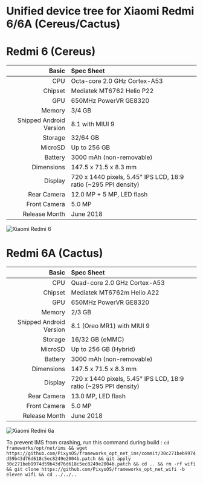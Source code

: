 Unified device tree for Xiaomi Redmi 6/6A (Cereus/Cactus)
============== 
  
Redmi 6 (Cereus)  
========  
Basic   | Spec Sheet
-------:|:-------------------------
CPU     | Octa-core 2.0 GHz Cortex-A53
Chipset | Mediatek MT6762 Helio P22
GPU     | 650MHz PowerVR GE8320
Memory  | 3/4 GB
Shipped Android Version | 8.1 with MIUI 9
Storage | 32/64 GB
MicroSD | Up to 256 GB
Battery | 3000 mAh (non-removable)
Dimensions | 147.5 x 71.5 x 8.3 mm
Display | 720 x 1440 pixels, 5.45" IPS LCD, 18:9 ratio (~295 PPI density)
Rear Camera  | 12.0 MP + 5 MP, LED flash
Front Camera | 5.0 MP
Release Month | June 2018
 
![Xiaomi Redmi 6](https://cdn2.gsmarena.com/vv/bigpic/xiaomi-redmi-6.jpg "Xiaomi Redmi 6")
  
  
Redmi 6A (Cactus)  
========  
Basic   | Spec Sheet
-------:|:-------------------------
CPU     | Quad-core 2.0 GHz Cortex-A53
Chipset | Mediatek MT6762m Helio A22
GPU     | 650MHz PowerVR GE8320
Memory  | 2/3 GB
Shipped Android Version | 8.1 (Oreo MR1) with MIUI 9
Storage | 16/32 GB (eMMC)
MicroSD | Up to 256 GB (Hybrid)
Battery | 3000 mAh (non-removable)
Dimensions | 147.5 x 71.5 x 8.3 mm
Display | 720 x 1440 pixels, 5.45" IPS LCD, 18:9 ratio (~295 PPI density)
Rear Camera  | 13.0 MP, LED flash
Front Camera | 5.0 MP
Release Month | June 2018

![Xiaomi Redmi 6a](https://cdn2.gsmarena.com/vv/pics/xiaomi/xiaomi-redmi-6a-2.jpg "Xiaomi Redmi 6a")    

To prevent IMS from crashing, run this command during build :
`cd frameworks/opt/net/ims && wget https://github.com/PixysOS/frameworks_opt_net_ims/commit/30c271beb9974d59b43d76d618c5ec8249e2004b.patch && git apply 30c271beb9974d59b43d76d618c5ec8249e2004b.patch && cd .. && rm -rf wifi && git clone https://github.com/PixysOS/frameworks_opt_net_wifi -b eleven wifi && cd ../../..`
